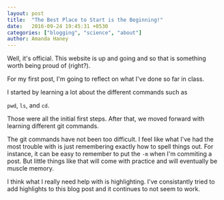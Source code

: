```yaml
---
layout: post
title:  "The Best Place to Start is the Beginning!"
date:   2016-09-24 19:45:31 +0530
categories: ["blogging", "science", "about"]
author: Amanda Haney
---
```


Well, it's official.  This website is up and going and so that is something worth being proud of (right?).

For my first post, I'm going to reflect on what I've done so far in class.

I started by learning a lot about the different commands such as 

`pwd`, `ls`, and `cd`.

Those were all the initial first steps.  After that, we moved forward with learning different git commands.

The git commands have not been too difficult.  I feel like what I've had the most trouble with is just remembering exactly how to spell things out.  For instance, it can be easy to remember to put the `-m` when I'm commiting a post.  But little things like that will come with practice and will eventually be muscle memory.

I think what I really need help with is highlighting.  I've consistantly tried to add highlights to this blog post and it continues to not seem to work.  